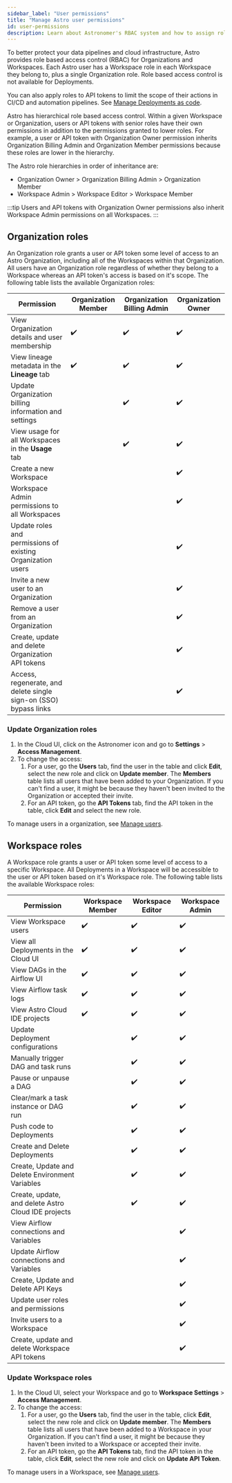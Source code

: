 ```yaml
---
sidebar_label: "User permissions"
title: "Manage Astro user permissions"
id: user-permissions
description: Learn about Astronomer's RBAC system and how to assign roles to users.
---
```


To better protect your data pipelines and cloud infrastructure, Astro provides role based access control (RBAC) for Organizations and Workspaces. Each Astro user has a Workspace role in each Workspace they belong to, plus a single Organization role. Role based access control is not available for Deployments.

You can also apply roles to API tokens to limit the scope of their actions in CI/CD and automation pipelines. See [Manage Deployments as code](manage-deployments-as-code.md).

Astro has hierarchical role based access control. Within a given Workspace or Organization, users or API tokens with senior roles have their own permissions in addition to the permissions granted to lower roles. For example, a user or API token with Organization Owner permission inherits Organization Billing Admin and Organization Member permissions because these roles are lower in the hierarchy. 

The Astro role hierarchies in order of inheritance are: 

- Organization Owner > Organization Billing Admin > Organization Member 
- Workspace Admin > Workspace Editor > Workspace Member

:::tip
Users and API tokens with Organization Owner permissions also inherit Workspace Admin permissions on all Workspaces.
:::

## Organization roles

An Organization role grants a user or API token some level of access to an Astro Organization, including all of the Workspaces within that Organization. All users have an Organization role regardless of whether they belong to a Workspace whereas an API token's access is based on it's scope. The following table lists the available Organization roles:

| Permission                                                       | **Organization Member** | **Organization Billing Admin** | **Organization Owner** |
| ---------------------------------------------------------------- | ----------------------- | ------------------------------ | ---------------------- |
| View Organization details and user membership                    | ✔️                       | ✔️                              | ✔️                      |
| View lineage metadata in the **Lineage** tab                     | ✔️                       | ✔️                              | ✔️                      |
| Update Organization billing information and settings             |                         | ✔️                              | ✔️                      |
| View usage for all Workspaces in the **Usage** tab               |                         | ✔️                              | ✔️                      |
| Create a new Workspace                                           |                         |                                | ✔️                      |
| Workspace Admin permissions to all Workspaces                    |                         |                                | ✔️                      |
| Update roles and permissions of existing Organization users      |                         |                                | ✔️                      |
| Invite a new user to an Organization                             |                         |                                | ✔️                      |
| Remove a user from an Organization                               |                         |                                | ✔️                      |
| Create, update and delete Organization API tokens                                   |                         |                                | ✔️                      |
| Access, regenerate, and delete single sign-on (SSO) bypass links |                         |                                | ✔️                      |

### Update Organization roles

1. In the Cloud UI, click on the Astronomer icon and go to **Settings** > **Access Management**.
2. To change the access:
    1. For a user, go the **Users** tab, find the user in the table and click **Edit**, select the new role and click on **Update member**. The **Members** table lists all users that have been added to your Organization. If you can't find a user, it might be because they haven't been invited to the Organization or accepted their invite.
    2. For an API token, go the **API Tokens** tab, find the API token in the table, click **Edit** and select the new role.


To manage users in a organization, see [Manage users](add-user.md).

## Workspace roles

A Workspace role grants a user or API token some level of access to a specific Workspace. All Deployments in a Workspace will be accessible to the user or API token based on it's Workspace role. The following table lists the available Workspace roles:

| Permission                                          | **Workspace Member** | **Workspace Editor** | **Workspace Admin** |
| --------------------------------------------------- | -------------------- | -------------------- | ------------------- |
| View Workspace users                                | ✔️                    | ✔️                    | ✔️                   |
| View all Deployments in the Cloud UI                | ✔️                    | ✔️                    | ✔️                   |
| View DAGs in the Airflow UI                         | ✔️                    | ✔️                    | ✔️                   |
| View Airflow task logs                              | ✔️                    | ✔️                    | ✔️                   |
| View Astro Cloud IDE projects                       | ✔️                    | ✔️                    | ✔️                   |
| Update Deployment configurations                    |                      | ✔️                    | ✔️                   |
| Manually trigger DAG and task runs                  |                      | ✔️                    | ✔️                   |
| Pause or unpause a DAG                              |                      | ✔️                    | ✔️                   |
| Clear/mark a task instance or DAG run               |                      | ✔️                    | ✔️                   |
| Push code to Deployments                            |                      | ✔️                    | ✔️                   |
| Create and Delete Deployments                       |                      | ✔️                    | ✔️                   |
| Create, Update and Delete Environment Variables     |                      | ✔️                    | ✔️                   |
| Create, update, and delete Astro Cloud IDE projects |                      | ✔️                    | ✔️                   |
| View Airflow connections and Variables              |                      |                      | ✔️                   |
| Update Airflow connections and Variables            |                      |                      | ✔️                   |
| Create, Update and Delete API Keys                  |                      |                      | ✔️                   |
| Update user roles and permissions                   |                      |                      | ✔️                   |
| Invite users to a Workspace                         |                      |                      | ✔️                   |
| Create, update and delete Workspace API tokens                         |                      |                      | ✔️                   |

### Update Workspace roles

1. In the Cloud UI, select your Workspace and go to **Workspace Settings** > **Access Management**.
2. To change the access:
    1. For a user, go the **Users** tab, find the user in the table, click **Edit**, select the new role and click on **Update member**. The **Members** table lists all users that have been added to a Workspace in your Organization. If you can't find a user, it might be because they haven't been invited to a Workspace or accepted their invite.
    2. For an API token, go the **API Tokens** tab, find the API token in the table, click **Edit**, select the new role and click on **Update API Token**.

To manage users in a Workspace, see [Manage users](add-user.md#add-a-user-to-a-workspace).
